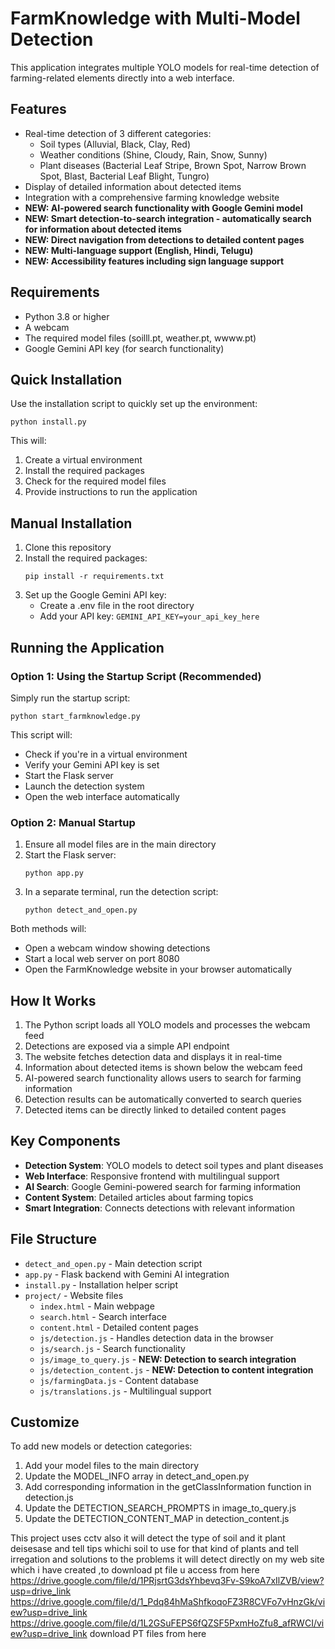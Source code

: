 # FarmKnowledge with Multi-Model Detection

This application integrates multiple YOLO models for real-time detection of farming-related elements directly into a web interface.

## Features

- Real-time detection of 3 different categories:
  - Soil types (Alluvial, Black, Clay, Red)
  - Weather conditions (Shine, Cloudy, Rain, Snow, Sunny)
  - Plant diseases (Bacterial Leaf Stripe, Brown Spot, Narrow Brown Spot, Blast, Bacterial Leaf Blight, Tungro)
- Display of detailed information about detected items
- Integration with a comprehensive farming knowledge website
- **NEW: AI-powered search functionality with Google Gemini model**
- **NEW: Smart detection-to-search integration - automatically search for information about detected items**
- **NEW: Direct navigation from detections to detailed content pages**
- **NEW: Multi-language support (English, Hindi, Telugu)**
- **NEW: Accessibility features including sign language support**

## Requirements

- Python 3.8 or higher
- A webcam
- The required model files (soilll.pt, weather.pt, wwww.pt)
- Google Gemini API key (for search functionality)

## Quick Installation

Use the installation script to quickly set up the environment:

```
python install.py
```

This will:
1. Create a virtual environment
2. Install the required packages
3. Check for the required model files
4. Provide instructions to run the application

## Manual Installation

1. Clone this repository
2. Install the required packages:
   ```
   pip install -r requirements.txt
   ```
3. Set up the Google Gemini API key:
   - Create a .env file in the root directory
   - Add your API key: `GEMINI_API_KEY=your_api_key_here`

## Running the Application

### Option 1: Using the Startup Script (Recommended)

Simply run the startup script:

```
python start_farmknowledge.py
```

This script will:
- Check if you're in a virtual environment
- Verify your Gemini API key is set
- Start the Flask server
- Launch the detection system
- Open the web interface automatically

### Option 2: Manual Startup

1. Ensure all model files are in the main directory
2. Start the Flask server:
   ```
   python app.py
   ```
3. In a separate terminal, run the detection script:
   ```
   python detect_and_open.py
   ```

Both methods will:
- Open a webcam window showing detections
- Start a local web server on port 8080
- Open the FarmKnowledge website in your browser automatically

## How It Works

1. The Python script loads all YOLO models and processes the webcam feed
2. Detections are exposed via a simple API endpoint
3. The website fetches detection data and displays it in real-time
4. Information about detected items is shown below the webcam feed
5. AI-powered search functionality allows users to search for farming information
6. Detection results can be automatically converted to search queries
7. Detected items can be directly linked to detailed content pages

## Key Components

- **Detection System**: YOLO models to detect soil types and plant diseases
- **Web Interface**: Responsive frontend with multilingual support
- **AI Search**: Google Gemini-powered search for farming information
- **Content System**: Detailed articles about farming topics
- **Smart Integration**: Connects detections with relevant information

## File Structure

- `detect_and_open.py` - Main detection script
- `app.py` - Flask backend with Gemini AI integration
- `install.py` - Installation helper script
- `project/` - Website files
  - `index.html` - Main webpage
  - `search.html` - Search interface
  - `content.html` - Detailed content pages
  - `js/detection.js` - Handles detection data in the browser
  - `js/search.js` - Search functionality
  - `js/image_to_query.js` - **NEW: Detection to search integration**
  - `js/detection_content.js` - **NEW: Detection to content integration**
  - `js/farmingData.js` - Content database
  - `js/translations.js` - Multilingual support

## Customize

To add new models or detection categories:
1. Add your model files to the main directory
2. Update the MODEL_INFO array in detect_and_open.py
3. Add corresponding information in the getClassInformation function in detection.js
4. Update the DETECTION_SEARCH_PROMPTS in image_to_query.js
5. Update the DETECTION_CONTENT_MAP in detection_content.js

This project uses cctv also it will detect the type of soil and it plant deisesase and tell tips whichi soil to use for that kind of plants  and tell irregation and solutions to the problems it will detect directly on my web site which i have created ,to download pt file u access from here https://drive.google.com/file/d/1PRjsrtG3dsYhbevq3Fv-S9koA7xIlZVB/view?usp=drive_link https://drive.google.com/file/d/1_Pdq84hMaShfkoqoFZ3R8CVFo7vHnzGk/view?usp=drive_link https://drive.google.com/file/d/1L2GSuFEPS6fQZSF5PxmHoZfu8_afRWCI/view?usp=drive_link download PT files from here
